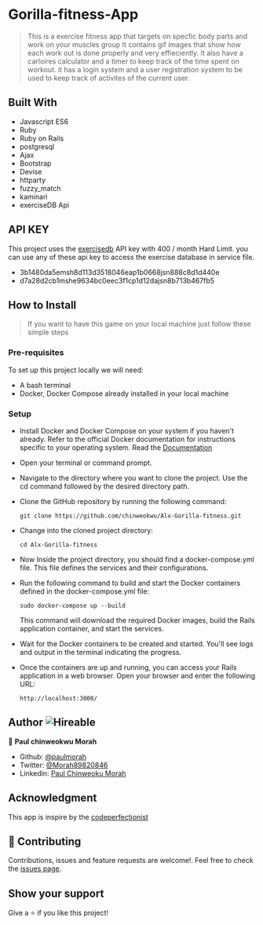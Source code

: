 # Gorilla-fitness-App
> This is a exercise fitness app that targets on specfic body parts and work on your muscles group
> It contains gif images that show how each work out is done properly and very effieciently.
> It also have a carloires calculator and a timer to keep track of the time spent on workout.
> it has a login system and a user registration system to be used to keep track of activites of the current user.

## Built With

- Javascript ES6
- Ruby
- Ruby on Rails
- postgresql
- Ajax
- Bootstrap
- Devise
- httparty
- fuzzy_match
- kaminari
- exerciseDB Api

## API KEY
This project uses the [exercisedb](https://rapidapi.com/justin-WFnsXH_t6/api/exercisedb) API key with 400 / month Hard Limit. you can use any of these api key to access the exercise database in service file.

- 3b1480da5emsh8d113d3518046eap1b0668jsn888c8d1d440e
- d7a28d2cb1mshe9634bc0eec3f1cp1d12dajsn8b713b467fb5

## How to Install

> If you want to have this game on your local machine just follow these simple steps

### Pre-requisites

To set up this project locally we will need:
- A bash terminal
- Docker, Docker Compose already installed in your local machine

### Setup

- Install Docker and Docker Compose on your system if you haven't already. Refer to the official Docker documentation for instructions specific to your operating system. Read the [Documentation](https://docs.docker.com/)

- Open your terminal or command prompt.

- Navigate to the directory where you want to clone the project. Use the cd command followed by the desired directory path.

- Clone the GitHub repository by running the following command:
    ``` 
   git clone https://github.com/chinweokwu/Alx-Gorilla-fitness.git
    ``` 
- Change into the cloned project directory:
    ``` 
   cd Alx-Gorilla-fitness
    ``` 
- Now Inside the project directory, you should find a docker-compose.yml file. This file defines the services and their configurations.

-  Run the following command to   build and start the Docker containers defined in the docker-compose.yml file:
    ``` 
   sudo docker-compose up --build
    ```
    This command will download the required Docker images, build the Rails application container, and start the services.

- Wait for the Docker containers to be created and started. You'll see logs and output in the terminal indicating the progress.

- Once the containers are up and running, you can access your Rails application in a web browser. Open your browser and enter the following URL:
    ```
    http://localhost:3000/
    ```


## Author  ![Hireable](https://img.shields.io/badge/HIREABLE-YES-yellowgreen&?style=for-the-badge)

👤 **Paul chinweokwu Morah**
- Github: [@paulmorah](https://github.com/chinweokwu)
- Twitter: [@Morah89820846](https://twitter.com/Morah89820846)
- Linkedin: [Paul Chinweoku Morah](https://www.linkedin.com/in/morah-paul/)

## Acknowledgment

This app is inspire by the [codeperfectionist](https://rapidapi.com/justin-WFnsXH_t6/api/exercisedb)

## 🤝 Contributing

Contributions, issues and feature requests are welcome!. Feel free to check the [issues page](https://github.com/chinweokwu/Alx-Gorilla-fitness/issues).

## Show your support

Give a ⭐️ if you like this project!
